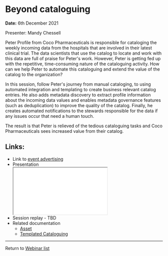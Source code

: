 <!-- SPDX-License-Identifier: CC-BY-4.0 -->
<!-- Copyright Contributors to the ODPi Egeria project 2020. -->

# Beyond cataloguing

**Date:** 6th December 2021

Presenter: Mandy Chessell

Peter Profile from Coco Pharmaceuticals is responsible for cataloging the weekly incoming data from the hospitals that are involved in their latest clinical trial.  The data scientists that use the catalog to locate and work with this data are full of praise for Peter's work. However, Peter is getting fed up with the repetitive, time-consuming nature of the cataloguing activity.  How can we help Peter to automate this cataloguing and extend the value of the catalog to the organization?

In this session, follow Peter's journey from manual cataloging, to using automated integration and templating to create business relevant catalog entries.  He also adds metadata discovery to extract profile information about the incoming data values and enables metadata governance features (such as deduplication) to improve the quality of the catalog.  Finally, he creates automated notifications to the stewards responsible for the data if any issues occur that need a human touch.

The result is that Peter is relieved of the tedious cataloguing tasks and Coco Pharmaceuticals sees increased value from their catalog.

## Links:

- Link to [event advertising](https://lfaidata.foundation/blog/2021/11/30/what-next-after-you-have-built-a-catalog-part-1/)
- Presentation
  <div class="video-wrapper">
  <iframe src="./Egeria%20Webinar,%20Beyond%20Cataloguing,%205th%20December%202021.pdf"></iframe>
  </div>
- Session replay - TBD
- Related documentation
    - [Asset](/egeria-docs/concepts/asset)
    - [Templated Cataloguing](/egeria-docs/features/templated-cataloguing/overview)

----
Return to [Webinar list](..)

